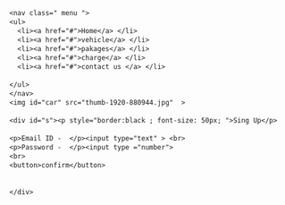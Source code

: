 <!DOCTYPE html>
<html lang="en">
<head>
    <meta charset="UTF-8">
    <meta name="viewport" content="width=device-width, initial-scale=1.0">
    <title>Time To Ride </title>
     <link rel="stylesheet" href="style.css" >

</head>
<body>
      
    
   
    <nav class=" menu ">
    <ul>
      <li><a href="#">Home</a> </li>
      <li><a href="#">vehicle</a> </li>
      <li><a href="#">pakages</a> </li>
      <li><a href="#">charge</a> </li>
      <li><a href="#">contact us </a> </li>
        
    </ul>
    </nav> 
    <img id="car" src="thumb-1920-880944.jpg"  > 
    
    <div id="s"><p style="border:black ; font-size: 50px; ">Sing Up</p>
    
    <p>Email ID -  </p><input type="text" > <br>
    <p>Password -  </p><input type ="number"> 
    <br>
    <button>confirm</button>
    
    
    </div>
   




</body>
</html>
